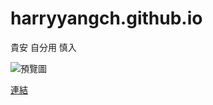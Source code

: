 # harryyangch.github.io

貴安 自分用 慎入


![預覽圖](https://d35c6yop31qdi0.cloudfront.net/images/ogp.png)

[連結](https://www.youtube.com/watch?v=QVAR6aE8oVc)
